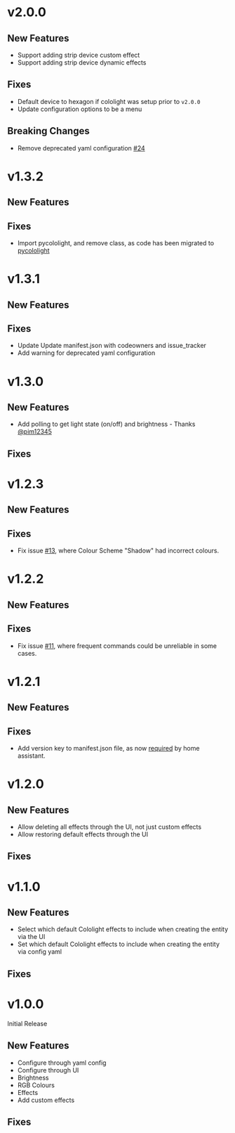 # v2.0.0

## New Features

- Support adding strip device custom effect
- Support adding strip device dynamic effects

## Fixes

- Default device to hexagon if cololight was setup prior to `v2.0.0`
- Update configuration options to be a menu

## Breaking Changes

- Remove deprecated yaml configuration [#24](https://github.com/BazaJayGee66/homeassistant_cololight/issues/24)

# v1.3.2

## New Features

## Fixes

- Import pycololight, and remove class, as code has been migrated to [pycololight](https://github.com/BazaJayGee66/pycololight)

# v1.3.1

## New Features

## Fixes

- Update Update manifest.json with codeowners and issue_tracker
- Add warning for deprecated yaml configuration

# v1.3.0

## New Features

- Add polling to get light state (on/off) and brightness - Thanks [@pim12345](https://github.com/pim12345)

## Fixes

# v1.2.3

## New Features

## Fixes

- Fix issue [#13](https://github.com/BazaJayGee66/homeassistant_cololight/issues/13), where Colour Scheme "Shadow" had incorrect colours.

# v1.2.2

## New Features

## Fixes

- Fix issue [#11](https://github.com/BazaJayGee66/homeassistant_cololight/issues/11), where frequent commands could be unreliable in some cases.

# v1.2.1

## New Features

## Fixes

- Add version key to manifest.json file, as now [required](https://developers.home-assistant.io/docs/creating_integration_manifest/#version) by home assistant.

# v1.2.0

## New Features

- Allow deleting all effects through the UI, not just custom effects
- Allow restoring default effects through the UI

## Fixes

# v1.1.0

## New Features

- Select which default Cololight effects to include when creating the entity via the UI
- Set which default Cololight effects to include when creating the entity via config yaml

## Fixes

# v1.0.0

Initial Release

## New Features

- Configure through yaml config
- Configure through UI
- Brightness
- RGB Colours
- Effects
- Add custom effects

## Fixes
